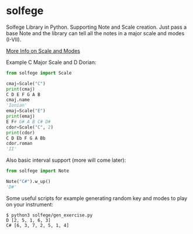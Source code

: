 # solfege
Solfege Library in Python. Supporting Note and Scale creation. Just pass a base Note and the library can tell all the notes in a major scale and modes (I-VII).

[More Info on Scale and Modes](https://en.wikipedia.org/wiki/Mode_(music))


Example C Major Scale and D Dorian:

```python
from solfege import Scale

cmaj=Scale("C")
print(cmaj)
C D E F G A B
cmaj.name
'Ionian'
emaj=Scale("E")
print(emaj)
E F# G# A B C# D#
cdor=Scale("C", 2)
print(cdor)
C D Eb F G A Bb
cdor.roman
'II'
```

Also basic interval support (more will come later):
```python
from solfege import Note

Note("C#").w_up()
'D#'
```

Some useful scripts for example generating random key and modes to play on your instrument:

```
$ python3 solfege/gen_exercise.py
D [2, 5, 1, 6, 3]
C# [6, 3, 7, 2, 5, 1, 4]
```